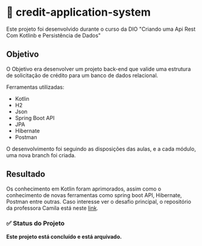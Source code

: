 # 🚀  credit-application-system
Este projeto foi desenvolvido durante o curso da DIO "Criando uma Api Rest Com Kotlinb e Persistência de Dados"


## Objetivo
O Objetivo era desenvolver um projeto back-end que valide uma estrutura de solicitação de crédito para um banco de dados relacional.

Ferramentas utilizadas:
* Kotlin
* H2
* Json
* Spring Boot API
* JPA
* Hibernate
* Postman

O desenvolvimento foi seguindo as disposições das aulas, e a cada módulo, uma nova branch foi criada.

## Resultado
Os conhecimento em Kotlin foram aprimorados, assim como o conhecimento de novas ferramentas como spring boot API, Hibernate, Postman entre outras.
Caso interesse ver o desafio principal, o repositório da professora Camila está neste [link](https://github.com/cami-la/credit-application-system).

### :white_check_mark: Status do Projeto

**Este projeto está concluído e está arquivado.**


